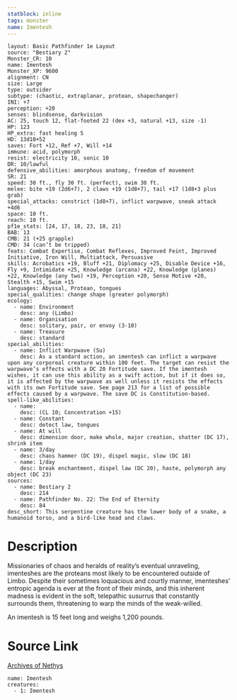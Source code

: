 ```yaml
---
statblock: inline
tags: monster
name: Imentesh
---
```

```statblock
layout: Basic Pathfinder 1e Layout
source: "Bestiary 2"
Monster_CR: 10
name: Imentesh
Monster_XP: 9600
alignment: CN
size: Large
type: outsider
subtype: (chaotic, extraplanar, protean, shapechanger)
INI: +7
perception: +20
senses: blindsense, darkvision
AC: 25, touch 12, flat-footed 22 (dex +3, natural +13, size -1)
HP: 123
HP_extra: fast healing 5
HD: 13d10+52
saves: Fort +12, Ref +7, Will +14
immune: acid, polymorph
resist: electricity 10, sonic 10
DR: 10/lawful
defensive_abilities: amorphous anatomy, freedom of movement
SR: 21
speed: 30 ft., fly 30 ft. (perfect), swim 30 ft.
melee: bite +19 (2d6+7), 2 claws +19 (1d8+7), tail +17 (1d8+3 plus grab)
special_attacks: constrict (1d8+7), inflict warpwave, sneak attack +4d6
space: 10 ft.
reach: 10 ft.
pf1e_stats: [24, 17, 18, 23, 18, 21]
BAB: 13
CMB: 21 (+25 grapple)
CMD: 34 (can’t be tripped)
feats: Combat Expertise, Combat Reflexes, Improved Feint, Improved Initiative, Iron Will, Multiattack, Persuasive
skills: Acrobatics +19, Bluff +21, Diplomacy +25, Disable Device +16, Fly +9, Intimidate +25, Knowledge (arcana) +22, Knowledge (planes) +22, Knowledge (any two) +19, Perception +20, Sense Motive +20, Stealth +15, Swim +15
languages: Abyssal, Protean, tongues
special_qualities: change shape (greater polymorph)
ecology:
  - name: Environment
    desc: any (Limbo)
  - name: Organisation
    desc: solitary, pair, or envoy (3-10)
  - name: Treasure
    desc: standard
special_abilities:
  - name: Inflict Warpwave (Su)
    desc: As a standard action, an imentesh can inflict a warpwave upon any corporeal creature within 100 feet. The target can resist the warpwave’s effects with a DC 20 Fortitude save. If the imentesh wishes, it can use this ability as a swift action, but if it does so, it is affected by the warpwave as well unless it resists the effects with its own Fortitude save. See page 213 for a list of possible effects caused by a warpwave. The save DC is Constitution-based.
spell-like_abilities:
  - name:
    desc: (CL 10; Concentration +15)
  - name: Constant
    desc: detect law, tongues
  - name: At will
    desc: dimension door, make whole, major creation, shatter (DC 17), shrink item
  - name: 3/day
    desc: chaos hammer (DC 19), dispel magic, slow (DC 18)
  - name: 1/day
    desc: break enchantment, dispel law (DC 20), haste, polymorph any object (DC 23)
sources:
  - name: Bestiary 2
    desc: 214
  - name: Pathfinder No. 22: The End of Eternity
    desc: 84
desc_short: This serpentine creature has the lower body of a snake, a humanoid torso, and a bird-like head and claws.
```
# Description
Missionaries of chaos and heralds of reality’s eventual unraveling, imenteshes are the proteans most likely to be encountered outside of Limbo. Despite their sometimes loquacious and courtly manner, imenteshes’ entropic agenda is ever at the front of their minds, and this inherent madness is evident in the soft, telepathic susurrus that constantly surrounds them, threatening to warp the minds of the weak-willed.

An imentesh is 15 feet long and weighs 1,200 pounds.
# Source Link
[Archives of Nethys](https://aonprd.com/MonsterDisplay.aspx?ItemName=Imentesh)
```encounter-table
name: Imentesh
creatures:
  - 1: Imentesh
```
